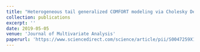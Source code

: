 ```yaml
---
title: "Heterogeneous tail generalized COMFORT modeling via Cholesky Decomposition"
collection: publications
excerpt: ''
date: 2019-05-05
venue: 'Journal of Multivariate Analysis'
paperurl: 'https://www.sciencedirect.com/science/article/pii/S0047259X18301799'
---
```




